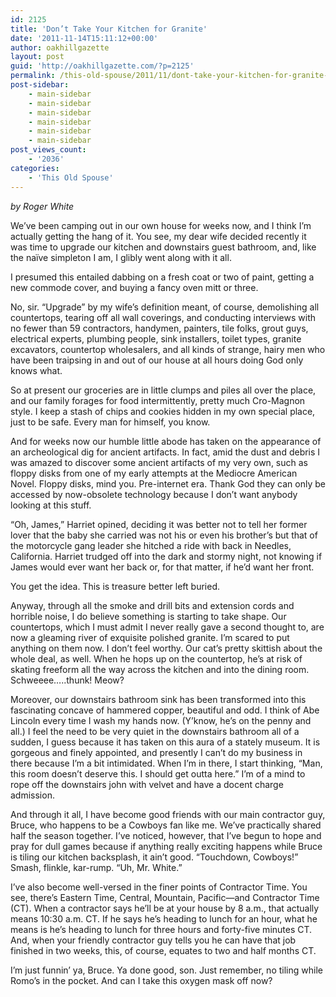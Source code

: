 ```yaml
---
id: 2125
title: 'Don’t Take Your Kitchen for Granite'
date: '2011-11-14T15:11:12+00:00'
author: oakhillgazette
layout: post
guid: 'http://oakhillgazette.com/?p=2125'
permalink: /this-old-spouse/2011/11/dont-take-your-kitchen-for-granite-2/
post-sidebar:
    - main-sidebar
    - main-sidebar
    - main-sidebar
    - main-sidebar
    - main-sidebar
    - main-sidebar
post_views_count:
    - '2036'
categories:
    - 'This Old Spouse'
---
```


*by Roger White*

We’ve been camping out in our own house for weeks now, and I think I’m actually getting the hang of it. You see, my dear wife decided recently it was time to upgrade our kitchen and downstairs guest bathroom, and, like the naïve simpleton I am, I glibly went along with it all.

I presumed this entailed dabbing on a fresh coat or two of paint, getting a new commode cover, and buying a fancy oven mitt or three.

No, sir. “Upgrade” by my wife’s definition meant, of course, demolishing all countertops, tearing off all wall coverings, and conducting interviews with no fewer than 59 contractors, handymen, painters, tile folks, grout guys, electrical experts, plumbing people, sink installers, toilet types, granite excavators, countertop wholesalers, and all kinds of strange, hairy men who have been traipsing in and out of our house at all hours doing God only knows what.

So at present our groceries are in little clumps and piles all over the place, and our family forages for food intermittently, pretty much Cro-Magnon style. I keep a stash of chips and cookies hidden in my own special place, just to be safe. Every man for himself, you know.

And for weeks now our humble little abode has taken on the appearance of an archeological dig for ancient artifacts. In fact, amid the dust and debris I was amazed to discover some ancient artifacts of my very own, such as floppy disks from one of my early attempts at the Mediocre American Novel. Floppy disks, mind you. Pre-internet era. Thank God they can only be accessed by now-obsolete technology because I don’t want anybody looking at this stuff.

“Oh, James,” Harriet opined, deciding it was better not to tell her former lover that the baby she carried was not his or even his brother’s but that of the motorcycle gang leader she hitched a ride with back in Needles, California. Harriet trudged off into the dark and stormy night, not knowing if James would ever want her back or, for that matter, if he’d want her front.

You get the idea. This is treasure better left buried.

Anyway, through all the smoke and drill bits and extension cords and horrible noise, I do believe something is starting to take shape. Our countertops, which I must admit I never really gave a second thought to, are now a gleaming river of exquisite polished granite. I’m scared to put anything on them now. I don’t feel worthy. Our cat’s pretty skittish about the whole deal, as well. When he hops up on the countertop, he’s at risk of skating freeform all the way across the kitchen and into the dining room. Schweeee…..thunk! Meow?

Moreover, our downstairs bathroom sink has been transformed into this fascinating concave of hammered copper, beautiful and odd. I think of Abe Lincoln every time I wash my hands now. (Y’know, he’s on the penny and all.) I feel the need to be very quiet in the downstairs bathroom all of a sudden, I guess because it has taken on this aura of a stately museum. It is gorgeous and finely appointed, and presently I can’t do my business in there because I’m a bit intimidated. When I’m in there, I start thinking, “Man, this room doesn’t deserve this. I should get outta here.” I’m of a mind to rope off the downstairs john with velvet and have a docent charge admission.

And through it all, I have become good friends with our main contractor guy, Bruce, who happens to be a Cowboys fan like me. We’ve practically shared half the season together. I’ve noticed, however, that I’ve begun to hope and pray for dull games because if anything really exciting happens while Bruce is tiling our kitchen backsplash, it ain’t good. “Touchdown, Cowboys!” Smash, flinkle, kar-rump. “Uh, Mr. White.”

I’ve also become well-versed in the finer points of Contractor Time. You see, there’s Eastern Time, Central, Mountain, Pacific—and Contractor Time (CT). When a contractor says he’ll be at your house by 8 a.m., that actually means 10:30 a.m. CT. If he says he’s heading to lunch for an hour, what he means is he’s heading to lunch for three hours and forty-five minutes CT. And, when your friendly contractor guy tells you he can have that job finished in two weeks, this, of course, equates to two and half months CT.

I’m just funnin’ ya, Bruce. Ya done good, son. Just remember, no tiling while Romo’s in the pocket. And can I take this oxygen mask off now?